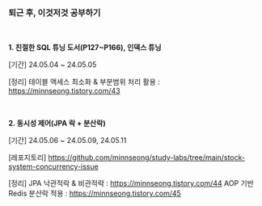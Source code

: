 <h3> 퇴근 후, 이것저것 공부하기 </h3>

<br>

**1. 친절한 SQL 튜닝 도서(P127~P166), 인덱스 튜닝**

[기간] 24.05.04 ~ 24.05.05

[정리] 테이블 액세스 최소화 & 부분범위 처리 활용 : https://minnseong.tistory.com/43

<br>

**2. 동시성 제어(JPA 락 + 분산락)**

[기간] 24.05.06 ~ 24.05.09, 24.05.11

[레포지토리] https://github.com/minnseong/study-labs/tree/main/stock-system-concurrency-issue

[정리] JPA 낙관적락 & 비관적락 : https://minnseong.tistory.com/44
AOP 기반 Redis 분산락 적용 : https://minnseong.tistory.com/45
